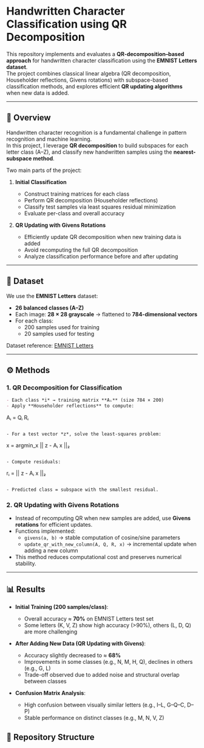 # Handwritten Character Classification using QR Decomposition

This repository implements and evaluates a **QR-decomposition–based approach** for handwritten character classification using the **EMNIST Letters dataset**.  
The project combines classical linear algebra (QR decomposition, Householder reflections, Givens rotations) with subspace-based classification methods, and explores efficient **QR updating algorithms** when new data is added.

---

## 📌 Overview
Handwritten character recognition is a fundamental challenge in pattern recognition and machine learning.  
In this project, I leverage **QR decomposition** to build subspaces for each letter class (A–Z), and classify new handwritten samples using the **nearest-subspace method**.  

Two main parts of the project:
1. **Initial Classification**  
   - Construct training matrices for each class  
   - Perform QR decomposition (Householder reflections)  
   - Classify test samples via least squares residual minimization  
   - Evaluate per-class and overall accuracy  

2. **QR Updating with Givens Rotations**  
   - Efficiently update QR decomposition when new training data is added  
   - Avoid recomputing the full QR decomposition  
   - Analyze classification performance before and after updating  

---

## 📂 Dataset
We use the **EMNIST Letters** dataset:
- **26 balanced classes (A–Z)**  
- Each image: **28 × 28 grayscale** → flattened to **784-dimensional vectors**  
- For each class:  
  - 200 samples used for training  
  - 20 samples used for testing  

Dataset reference: [EMNIST Letters](https://www.nist.gov/itl/products-and-services/emnist-dataset)

---

## ⚙️ Methods

### 1. QR Decomposition for Classification

```markdown
- Each class *i* → training matrix **Aᵢ** (size 784 × 200)  
- Apply **Householder reflections** to compute:  

```

Aᵢ = Qᵢ Rᵢ

```

- For a test vector *z*, solve the least-squares problem:  

```

x = argmin\_x || z - Aᵢ x ||₂

```

- Compute residuals:  

```

rᵢ = || z - Aᵢ x ||₂

```

- Predicted class = subspace with the smallest residual.
```

### 2. QR Updating with Givens Rotations
- Instead of recomputing QR when new samples are added, use **Givens rotations** for efficient updates.  
- Functions implemented:
  - `givens(a, b)` → stable computation of cosine/sine parameters  
  - `update_qr_with_new_column(A, Q, R, x)` → incremental update when adding a new column  
- This method reduces computational cost and preserves numerical stability.

---

## 📊 Results

- **Initial Training (200 samples/class)**:  
  - Overall accuracy ≈ **70%** on EMNIST Letters test set  
  - Some letters (K, V, Z) show high accuracy (>90%), others (L, D, Q) are more challenging  

- **After Adding New Data (QR Updating with Givens)**:  
  - Accuracy slightly decreased to ≈ **68%**  
  - Improvements in some classes (e.g., N, M, H, Q), declines in others (e.g., G, L)  
  - Trade-off observed due to added noise and structural overlap between classes  

- **Confusion Matrix Analysis**:  
  - High confusion between visually similar letters (e.g., I–L, G–Q–C, D–P)  
  - Stable performance on distinct classes (e.g., M, N, V, Z)  



## 📁 Repository Structure
